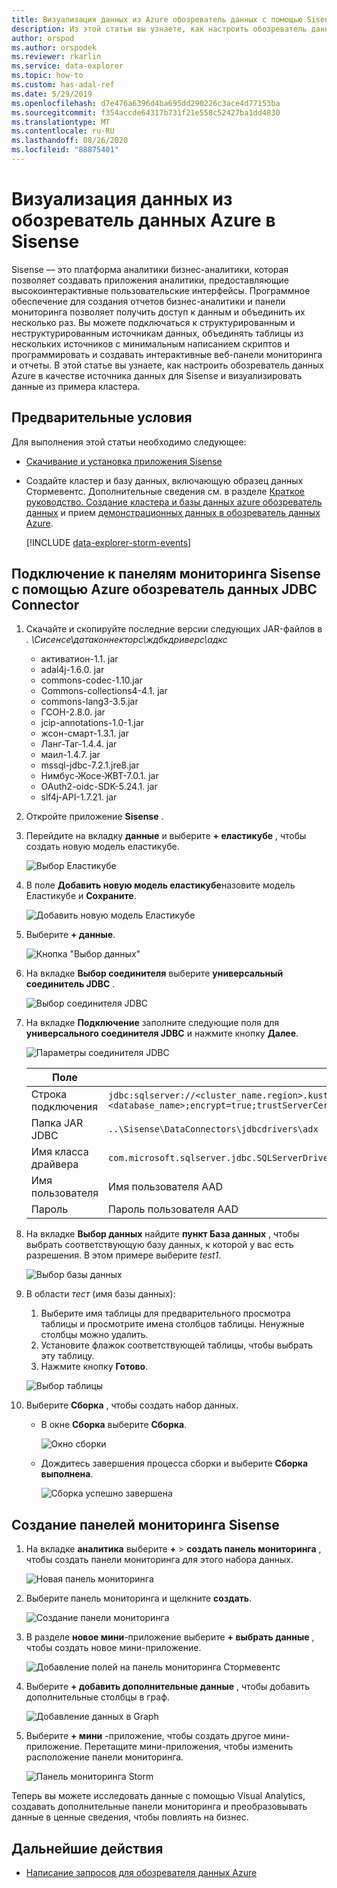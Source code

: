 ```yaml
---
title: Визуализация данных из Azure обозреватель данных с помощью Sisense
description: Из этой статьи вы узнаете, как настроить обозреватель данных Azure в качестве источника данных для Sisense и визуализировать данные.
author: orspod
ms.author: orspodek
ms.reviewer: rkarlin
ms.service: data-explorer
ms.topic: how-to
ms.custom: has-adal-ref
ms.date: 5/29/2019
ms.openlocfilehash: d7e476a6396d4ba695dd290226c3ace4d77153ba
ms.sourcegitcommit: f354accde64317b731f21e558c52427ba1dd4830
ms.translationtype: MT
ms.contentlocale: ru-RU
ms.lasthandoff: 08/26/2020
ms.locfileid: "88875401"
---
```

# <a name="visualize-data-from-azure-data-explorer-in-sisense"></a>Визуализация данных из обозреватель данных Azure в Sisense

Sisense — это платформа аналитики бизнес-аналитики, которая позволяет создавать приложения аналитики, предоставляющие высокоинтерактивные пользовательские интерфейсы. Программное обеспечение для создания отчетов бизнес-аналитики и панели мониторинга позволяет получить доступ к данным и объединить их несколько раз. Вы можете подключаться к структурированным и неструктурированным источникам данных, объединять таблицы из нескольких источников с минимальным написанием скриптов и программировать и создавать интерактивные веб-панели мониторинга и отчеты. В этой статье вы узнаете, как настроить обозреватель данных Azure в качестве источника данных для Sisense и визуализировать данные из примера кластера.

## <a name="prerequisites"></a>Предварительные условия

Для выполнения этой статьи необходимо следующее:

* [Скачивание и установка приложения Sisense](https://documentation.sisense.com/latest/getting-started/download-install.htm)

* Создайте кластер и базу данных, включающую образец данных Стормевентс. Дополнительные сведения см. в разделе [Краткое руководство. Создание кластера и базы данных azure обозреватель данных](create-cluster-database-portal.md) и прием [демонстрационных данных в обозреватель данных Azure](ingest-sample-data.md).

    [!INCLUDE [data-explorer-storm-events](includes/data-explorer-storm-events.md)]

## <a name="connect-to-sisense-dashboards-using-azure-data-explorer-jdbc-connector"></a>Подключение к панелям мониторинга Sisense с помощью Azure обозреватель данных JDBC Connector

1. Скачайте и скопируйте последние версии следующих JAR-файлов в *. \Сисенсе\датаконнекторс\ждбкдриверс\адкс*

    * активатион-1.1. jar
    * adal4j-1.6.0. jar
    * commons-codec-1.10.jar
    * Commons-collections4-4.1. jar
    * commons-lang3-3.5.jar
    * ГСОН-2.8.0. jar
    * jcip-annotations-1.0-1.jar
    * жсон-смарт-1.3.1. jar
    * Ланг-Таг-1.4.4. jar
    * маил-1.4.7. jar
    * mssql-jdbc-7.2.1.jre8.jar
    * Нимбус-Жосе-ЖВТ-7.0.1. jar
    * OAuth2-oidc-SDK-5.24.1. jar
    * slf4j-API-1.7.21. jar

1. Откройте приложение **Sisense** .
1. Перейдите на вкладку **данные** и выберите **+ еластикубе** , чтобы создать новую модель еластикубе.

    ![Выбор Еластикубе](media/sisense/data-select-elasticube.png)

1. В поле **Добавить новую модель еластикубе**назовите модель Еластикубе и **Сохраните**.

    ![Добавить новую модель Еластикубе](media/sisense/add-new-elasticube-model.png)

1. Выберите **+ данные**.

    ![Кнопка "Выбор данных"](media/sisense/select-data.png)

1. На вкладке **Выбор соединителя** выберите **универсальный соединитель JDBC** .

    ![Выбор соединителя JDBC](media/sisense/select-connector.png)

1. На вкладке **Подключение** заполните следующие поля для **универсального соединителя JDBC** и нажмите кнопку **Далее**.

    ![Параметры соединителя JDBC](media/sisense/jdbc-connector.png)

    |Поле |Описание |
    |---------|---------|
    |Строка подключения     |   `jdbc:sqlserver://<cluster_name.region>.kusto.windows.net:1433;database=<database_name>;encrypt=true;trustServerCertificate=false;hostNameInCertificate=*.kusto.windows.net;loginTimeout=30;authentication=ActiveDirectoryPassword`      |
    |Папка JAR JDBC  |    `..\Sisense\DataConnectors\jdbcdrivers\adx`     |
    |Имя класса драйвера    |   `com.microsoft.sqlserver.jdbc.SQLServerDriver`      |
    |Имя пользователя   |    Имя пользователя AAD     |
    |Пароль     |   Пароль пользователя AAD      |

1. На вкладке **Выбор данных** найдите **пункт База данных** , чтобы выбрать соответствующую базу данных, к которой у вас есть разрешения. В этом примере выберите *test1*.

    ![Выбор базы данных](media/sisense/select-database.png)

1. В области *тест* (имя базы данных):
    1. Выберите имя таблицы для предварительного просмотра таблицы и просмотрите имена столбцов таблицы. Ненужные столбцы можно удалить.
    1. Установите флажок соответствующей таблицы, чтобы выбрать эту таблицу.
    1. Нажмите кнопку **Готово**.

    ![Выбор таблицы](media/sisense/select-table-see-columns.png)

1. Выберите **Сборка** , чтобы создать набор данных.

    * В окне **Сборка** выберите **Сборка**.

      ![Окно сборки](media/sisense/build-window.png)

    * Дождитесь завершения процесса сборки и выберите **Сборка выполнена**.

      ![Сборка успешно завершена](media/sisense/build-succeeded.png)

## <a name="create-sisense-dashboards"></a>Создание панелей мониторинга Sisense

1. На вкладке **аналитика** выберите **+**  >  **создать панель мониторинга** , чтобы создать панели мониторинга для этого набора данных.

    ![Новая панель мониторинга](media/sisense/new-dashboard.png)

1. Выберите панель мониторинга и щелкните **создать**.

    ![Создание панели мониторинга](media/sisense/create-dashboard.png)

1. В разделе **новое мини**-приложение выберите **+ выбрать данные** , чтобы создать новое мини-приложение.

    ![Добавление полей на панель мониторинга Стормевентс](media/sisense/storm-dashboard-add-field.png)

1. Выберите **+ добавить дополнительные данные** , чтобы добавить дополнительные столбцы в граф.

    ![Добавление данных в Graph](media/sisense/add-more-data.png)

1. Выберите **+ мини** -приложение, чтобы создать другое мини-приложение. Перетащите мини-приложения, чтобы изменить расположение панели мониторинга.

    ![Панель мониторинга Storm](media/sisense/final-dashboard.png)

Теперь вы можете исследовать данные с помощью Visual Analytics, создавать дополнительные панели мониторинга и преобразовывать данные в ценные сведения, чтобы повлиять на бизнес.

## <a name="next-steps"></a>Дальнейшие действия

* [Написание запросов для обозревателя данных Azure](write-queries.md)
